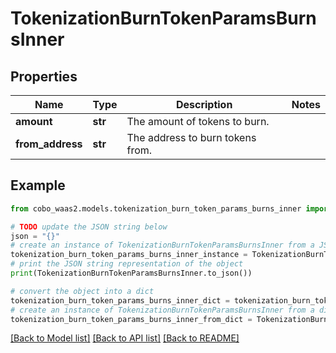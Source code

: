 # TokenizationBurnTokenParamsBurnsInner


## Properties

Name | Type | Description | Notes
------------ | ------------- | ------------- | -------------
**amount** | **str** | The amount of tokens to burn. | 
**from_address** | **str** | The address to burn tokens from. | 

## Example

```python
from cobo_waas2.models.tokenization_burn_token_params_burns_inner import TokenizationBurnTokenParamsBurnsInner

# TODO update the JSON string below
json = "{}"
# create an instance of TokenizationBurnTokenParamsBurnsInner from a JSON string
tokenization_burn_token_params_burns_inner_instance = TokenizationBurnTokenParamsBurnsInner.from_json(json)
# print the JSON string representation of the object
print(TokenizationBurnTokenParamsBurnsInner.to_json())

# convert the object into a dict
tokenization_burn_token_params_burns_inner_dict = tokenization_burn_token_params_burns_inner_instance.to_dict()
# create an instance of TokenizationBurnTokenParamsBurnsInner from a dict
tokenization_burn_token_params_burns_inner_from_dict = TokenizationBurnTokenParamsBurnsInner.from_dict(tokenization_burn_token_params_burns_inner_dict)
```
[[Back to Model list]](../README.md#documentation-for-models) [[Back to API list]](../README.md#documentation-for-api-endpoints) [[Back to README]](../README.md)


